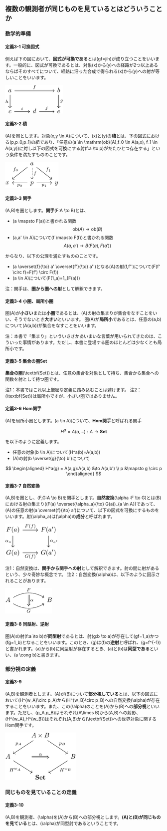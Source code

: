 ## 複数の観測者が同じものを見ているとはどういうことか

### 数学的準備

#### 定義3-1 可換図式

例えば下の図において、**図式が可換である**とは\(gf=jih\)が成り立つことをいいます。一般的に、図式が可換であるとは、対象\(x\)から\(y\)への経路が2つ以上あるならばそのすべてについて、経路に沿った合成で得られる\(x\)から\(y\)への射が等しいことをいいます。
<!-- <div style="text-align:center">
  <img src="img/3-1_commutative_diagram.png">
  <div>図3-1 図式の例</div>
</div>
<br/> -->

![図3-1 図式の例](./img/3-1_commutative_diagram.png)

#### 定義3-2 積

\(A\)を圏とします。対象\(x,y \in A\)について、\(x\)と\(y\)の**積**とは、下の図式における\(p,p_0,p_1\)の組であり、「任意の\(a \in \mathrm{ob}(A),f_0 \in A(a,x), f_1 \in A(a,y)\)に対し以下の図式を可換にする射\(f:a \to p\)がだたひとつ存在する」という条件を満たすもののことです。
<!-- <div style="text-align:center">
  <img src="img/3-2_product.png">
  <div>図3-2 積の定義</div>
</div>
<br/> -->

![図3-2 積の定義](./img/3-2_product.png)

#### 定義3-3 関手

\(A,B\)を圏とします。**関手**\(F:A \to B\)とは、

- \(a \mapsto F(a)\)と書かれる関数
$$
  \mathrm{ob}(A) \to \mathrm{ob}(B)
$$
- \(a,a' \in A\)について\(f \mapsto F(f)\)と書かれる関数
$$
  A(a,a') \to B(F(a),F(a'))
$$

からなり、以下の公理を満たすもののことです。

- \(a \overset{f}{\to} a' \overset{f'}{\to} a''\)となる\(A\)の射\(f,f''\)について\(F(f' \circ f)=F(f') \circ F(f)\)
- \(a \in A\)について\(F(1_a)=1_{F(a)}\)

注：関手は、**圏から圏への射**として解釈できます。

#### 定義3-4 小圏、局所小圏

圏\(A\)が**小さい**または**小圏**であるとは、\(A\)の射の集まりが集合をなすことをいい、そうでないとき**大きい**といいます。
圏\(A\)が**局所小**であるとは、任意の\(a,b\)について\(A(a,b)\)が集合をなすことをいいます。

注：本書で「集まり」といういささかあいまいな言葉が用いられてきたのは、こういった事情があります。ただし、本書に登場する圏のほとんどは少なくとも局所小です。

#### 定義3-5 集合の圏Set

**集合の圏**\(\textbf{Set}\)とは、任意の集合を対象として持ち、集合から集合への関数を射として持つ圏です。

注1：本書ではこれ以上厳密な定義に踏み込むことは避けます。
注2：\(\textbf{Set}\)は局所小ですが、小さい圏ではありません。

#### 定義3-6 Hom関手

\(A\)を局所小圏とします。\(a \in A\)について、**Hom関手**と呼ばれる関手

$$
  H^a = A(a,-):A \to \textbf{Set}
$$

を以下のように定義します。

- 任意の対象\(b \in A\)について\(H^a(b)=A(a,b)\)
- \(A\)の射\(b \overset{g}{\to} b'\)について

$$
\begin{aligned}
  H^a(g) = A(a,g):A(a,b) &\to A(a,b') \\
  p &\mapsto g \circ p
\end{aligned}
$$

#### 定義3-7 自然変換

\(A,B\)を圏とし、\(F,G:A \to B\)を関手とします。**自然変換**\(\alpha :F \to G\)とは\(B\)における射の集まり\((F(a) \overset{\alpha_a}{\to} G(a))_{a \in A}\)であって、\(A\)の任意の射\(a \overset{f}{\to} a'\)について、以下の図式を可換にするものをいいます。射\(\alpha_a\)は\(\alpha\)の**成分**と呼ばれます。

<!-- <div style="text-align:center">
  <img src="img/3-7_natural_transformation.png">
  <div>図3-4 自然変換の定義</div>
</div>
<br/> -->

![図3-4 自然変換の定義](./img/3-7_natural_transformation.png)

注1：自然変換は、**関手から関手への射**として解釈できます。射の間に射があるという、少々奇妙な概念です。
注2：自然変換\(\alpha\)は、以下のように図示されることがあります。

<!-- 
<div style="text-align:center">
  <img src="img/3-7-2_NT_arrow.png">
  <div>図3-5 自然変換の図示</div>
</div>
<br/> -->

![図3-5 自然変換の図示](./img/3-7-2_NT_arrow.png)

#### 定義3-8 同型射、逆射

圏\(A\)の射\(f:a \to b\)が**同型射**であるとは、射\(g:b \to a\)が存在して\(gf=1_a\)かつ\(fg=1_b\)となることをいいます。このとき、\(g\)は\(f\)の**逆射**と呼ばれ、\(g=f^{-1}\)と書かれます。\(a\)から\(b\)に同型射が存在するとき、\(a\)と\(b\)は**同型である**といい、\(a \cong b\)と書きます。

### 部分視の定義

#### 定義3-9

\(A,B\)を観測者とします。\(A\)が\(B\)について**部分視している**とは、以下の図式において\(H^{w_A}\circ p_A\)から\(H^{w_B}\circ p_B\)への自然変換\(\alpha\)が存在することをいいます。また、この\(\alpha\)のことを\(A\)から\(B\)への**部分視**といいます。ただし、\(p_A,p_B\)はそれぞれ\(A\times B\)から\(A,B\)への射影、\(H^{w_A},H^{w_B}\)はそれぞれ\(A,B\)から\(\textbf{Set}\)への世界対象に関するHom関手です。

<!-- <div style="text-align:center">
  <img src="img/3-8_partial_viewing.png">
  <div>図3- 部分視の定義</div>
</div>
<br/> -->

![図3- 部分視の定義](./img/3-8_partial_viewing.png)

### 同じものを見ていることの定義

#### 定義3-10

\(A,B\)を観測者、\(\alpha\)を\(A\)から\(B\)への部分視とします。**\(A\)と\(B\)が同じものを見ている**とは、\(\alpha\)が同型射であるということです。
